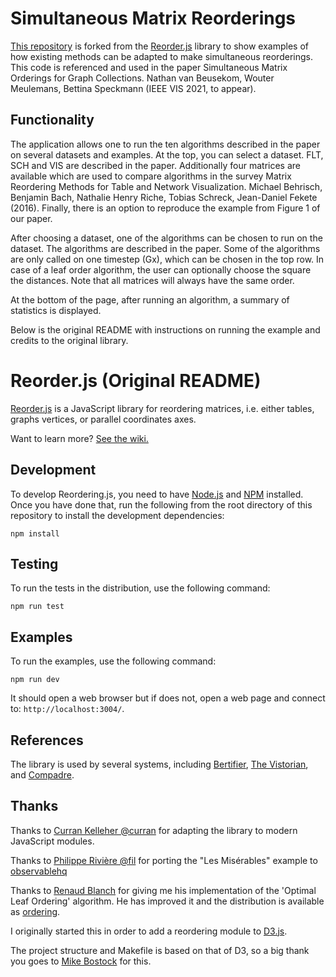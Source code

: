 # Simultaneous Matrix Reorderings
[This repository](https://github.com/nvbeusekom/reorder.js/) is forked from the [Reorder.js](https://github.com/jdfekete/reorder.js/) library to show examples of how existing methods can be adapted to make simultaneous reorderings.
This code is referenced and used in the paper Simultaneous Matrix Orderings for Graph Collections. Nathan van Beusekom, Wouter Meulemans, Bettina Speckmann (IEEE VIS 2021, to appear).  

## Functionality
The application allows one to run the ten algorithms described in the paper on several datasets and examples.
At the top, you can select a dataset. FLT, SCH and VIS are described in the paper. Additionally four matrices are available which are used to compare algorithms in the survey 
Matrix Reordering Methods for Table and Network Visualization. Michael Behrisch, Benjamin Bach, Nathalie Henry Riche, Tobias Schreck, Jean-Daniel Fekete (2016).
Finally, there is an option to reproduce the example from Figure 1 of our paper.

After choosing a dataset, one of the algorithms can be chosen to run on the dataset. The algorithms are described in the paper.
Some of the algorithms are only called on one timestep (Gx), which can be chosen in the top row.
In case of a leaf order algorithm, the user can optionally choose the square the distances.
Note that all matrices will always have the same order.

At the bottom of the page, after running an algorithm, a summary of statistics is displayed. 


Below is the original README with instructions on running the example and credits to the original library.


# Reorder.js (Original README)

[Reorder.js](https://github.com/jdfekete/reorder.js/) is a JavaScript library for reordering matrices, i.e. either tables, graphs vertices, or parallel coordinates axes.

Want to learn more? [See the wiki.](https://github.com/jdfekete/reorder.js/wiki)


## Development

To develop Reordering.js, you need to have [Node.js](http://www.nodejs.org)
and [NPM](http://www.npmjs.org) installed. Once you have done that, run the
following from the root directory of this repository to install the development
dependencies:

```
npm install
```

## Testing

To run the tests in the distribution, use the following command:

```
npm run test
```
## Examples

To run the examples, use the following command:

```
npm run dev
```

It should open a web browser but if does not, open a web page and connect to: `http://localhost:3004/`.

## References

The library is used by several systems, including [Bertifier](https://www.aviz.fr/bertifier), [The Vistorian](https://vistorian.net/), and [Compadre](https://renecutura.eu/compadre/).

## Thanks

Thanks to [Curran Kelleher @curran](https://github.com/curran) for adapting the library to modern JavaScript modules.

Thanks to [Philippe Rivière @fil](https://github.com/fil) for porting the "Les Misérables" example to [observablehq](https://observablehq.com/@fil/hello-reorder-js)

Thanks to [Renaud Blanch](http://iihm.imag.fr/blanch/) for giving me his implementation of the 'Optimal Leaf Ordering' algorithm. He has improved it and the distribution is available as [ordering](https://bitbucket.org/rndblnch/ordering).

I originally started this in order to add a reordering module to
[D3.js](http://mbostock.github.com/d3/).

The project structure and Makefile is based on that of D3, so a big thank you
goes to [Mike Bostock](http://bost.ocks.org/mike/) for this.
